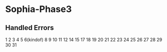 # Sophia-Phase3

## Handled Errors
1
2
3
4
5
6(kindof)
8
9
10
11
12
14
15
17
18
19
20
21
22
23
24
25
26
27
28
29
30
31